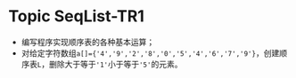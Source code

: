 # Topic SeqList-TR1

- 编写程序实现顺序表的各种基本运算；
- 对给定字符数组`a[]={'4','9','2','8','0','5','4','6','7','9'}`，创建顺序表`L`，删除大于等于`'1'`小于等于`'5'`的元素。